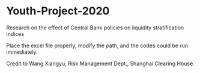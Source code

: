 # Youth-Project-2020
Research on the effect of Central Bank policies on liquidity stratification indices

Place the excel file properly, modify the path, and the codes could be run immediately.

Credit to Wang Xiangyu, Risk Management Dept., Shanghai Clearing House.
